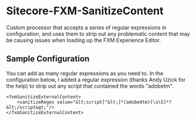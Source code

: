 # Sitecore-FXM-SanitizeContent
Custom processor that accepts a series of regular expressions in configuration, and uses them to strip out any problematic content that may be causing issues when loading up the FXM Experience Editor.

## Sample Configuration
You can add as many regular expressions as you need to. In the configuration below, I added a regular expression (thanks Andy Uzick for the help) to strip out any script that contained the words "adobetm".

```
<fxmSanitizeExternalContent>
    <sanitizeRegex value="&lt;script[^&lt;]*(adobedtm)[\s\S]*?&lt;/script&gt;"/>
</fxmSanitizeExternalContent>
```